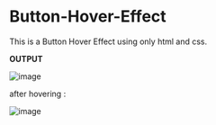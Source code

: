 # Button-Hover-Effect
This is a Button Hover Effect using only html and css.

**OUTPUT**

![image](https://github.com/TanishaSinghal/Button-Hover-Effect/assets/47412679/2c7a7afd-ad83-4f3d-ac3b-e1240d137d99)

after hovering : 

![image](https://github.com/TanishaSinghal/Button-Hover-Effect/assets/47412679/99d829c1-b415-4afd-aead-38ac3c032a22)


